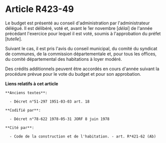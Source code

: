 # Article R423-49

Le budget est présenté au conseil d'administration par l'administrateur délégué. Il est délibéré, voté et, avant le 1er
novembre [*délai*] de l'année précédant l'exercice pour lequel il est voté, soumis à l'approbation du préfet [*tutelle*].

Suivant le cas, il est pris l'avis du conseil municipal, du comité du syndicat de communes, de la commission départementale
et, pour tous les offices, du comité départemental des habitations à loyer modéré.

Des crédits additionnels peuvent être accordés en cours d'année suivant la procédure prévue pour le vote du budget et pour
son approbation.

**Liens relatifs à cet article**

	**Anciens textes**:

	  - Décret n°51-297 1951-03-03 art. 18

	**Codifié par**:

	  - Décret n°78-622 1978-05-31 JORF 8 juin 1978

	**Cité par**:

	  - Code de la construction et de l'habitation. - art. R*421-62 (Ab)
